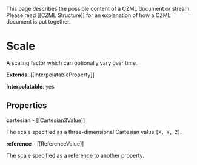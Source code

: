 This page describes the possible content of a CZML document or stream.  Please read [[CZML Structure]] for an explanation of how a CZML document is put together.

# Scale

A scaling factor which can optionally vary over time.

**Extends**: [[InterpolatableProperty]]

**Interpolatable**: yes

## Properties

**cartesian** - [[Cartesian3Value]]

The scale specified as a three-dimensional Cartesian value `[X, Y, Z]`.


**reference** - [[ReferenceValue]]

The scale specified as a reference to another property.


